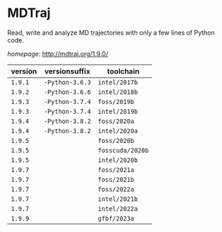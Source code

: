 # MDTraj

Read, write and analyze MD trajectories with only a few lines of Python code.

*homepage*: <http://mdtraj.org/1.9.0/>

version | versionsuffix | toolchain
--------|---------------|----------
``1.9.1`` | ``-Python-3.6.3`` | ``intel/2017b``
``1.9.2`` | ``-Python-3.6.6`` | ``intel/2018b``
``1.9.3`` | ``-Python-3.7.4`` | ``foss/2019b``
``1.9.3`` | ``-Python-3.7.4`` | ``intel/2019b``
``1.9.4`` | ``-Python-3.8.2`` | ``foss/2020a``
``1.9.4`` | ``-Python-3.8.2`` | ``intel/2020a``
``1.9.5`` |  | ``foss/2020b``
``1.9.5`` |  | ``fosscuda/2020b``
``1.9.5`` |  | ``intel/2020b``
``1.9.7`` |  | ``foss/2021a``
``1.9.7`` |  | ``foss/2021b``
``1.9.7`` |  | ``foss/2022a``
``1.9.7`` |  | ``intel/2021b``
``1.9.7`` |  | ``intel/2022a``
``1.9.9`` |  | ``gfbf/2023a``

